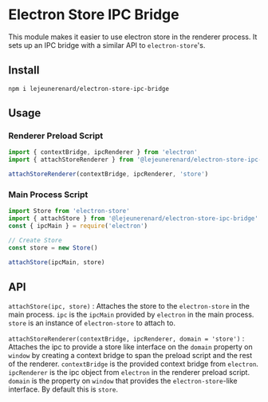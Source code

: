 # Electron Store IPC Bridge

This module makes it easier to use electron store in the renderer process. It
sets up an IPC bridge with a similar API to `electron-store`'s.

## Install

```
npm i lejeunerenard/electron-store-ipc-bridge
```

## Usage

### Renderer Preload Script

```js
import { contextBridge, ipcRenderer } from 'electron'
import { attachStoreRenderer } from '@lejeunerenard/electron-store-ipc-bridge'

attachStoreRenderer(contextBridge, ipcRenderer, 'store')
```

### Main Process Script

```js
import Store from 'electron-store'
import { attachStore } from '@lejeunerenard/electron-store-ipc-bridge'
const { ipcMain } = require('electron')

// Create Store
const store = new Store()

attachStore(ipcMain, store)
```

## API

`attachStore(ipc, store)` : Attaches the store to the `electron-store` in the
main process. `ipc` is the `ipcMain` provided by `electron` in the main process.
`store` is an instance of `electron-store` to attach to.

`attachStoreRenderer(contextBridge, ipcRenderer, domain = 'store')` : Attaches
the ipc to provide a store like interface on the `domain` property on `window`
by creating a context bridge to span the preload script and the rest of the
renderer. `contextBridge` is the provided context bridge from `electron`.
`ipcRenderer` is the ipc object from `electron` in the renderer preload script.
`domain` is the property on `window` that provides the `electron-store`-like
interface. By default this is `store`.
